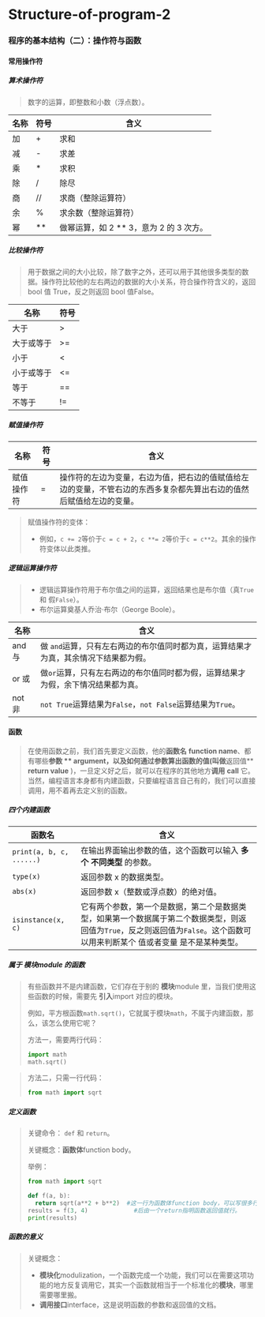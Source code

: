 # Structure-of-program-2

### 程序的基本结构（二）：操作符与函数

#### 常用操作符

##### 算术操作符

> 数字的运算，即整数和小数（浮点数）。

| 名称 | 符号 | 含义                                    |
| ---- | ---- | --------------------------------------- |
| 加   | +    | 求和                                    |
| 减   | -    | 求差                                    |
| 乘   | *    | 求积                                    |
| 除   | /    | 除尽                                    |
| 商   | //   | 求商（整除运算符）                      |
| 余   | %    | 求余数（整除运算符）                    |
| 幂   | **   | 做幂运算，如 2 ** 3，意为 2 的 3 次方。 |



##### 比较操作符

> 用于数据之间的大小比较，除了数字之外，还可以用于其他很多类型的数据。操作符比较他的左右两边的数据的大小关系，符合操作符含义的，返回 bool 值 True，反之则返回 bool 值False。

| 名称       | 符号 |
| ---------- | ---- |
| 大于       | >    |
| 大于或等于 | >=   |
| 小于       | <    |
| 小于或等于 | <=   |
| 等于       | ==   |
| 不等于     | !=   |



##### 赋值操作符

| 名称       | 符号 | 含义                                                         |
| ---------- | ---- | ------------------------------------------------------------ |
| 赋值操作符 | =    | 操作符的左边为变量，右边为值，把右边的值赋值给左边的变量，不管右边的东西多复杂都先算出右边的值然后赋值给左边的变量。 |

> 赋值操作符的变体：
>
> * 例如，`c += 2`等价于`c = c + 2`，`c **= 2`等价于`c = c**2`。其余的操作符变体以此类推。



##### 逻辑运算操作符

> * 逻辑运算操作符用于布尔值之间的运算，返回结果也是布尔值（真`True` 和 假`False`）。
> * 布尔运算奠基人乔治·布尔（George Boole）。

| 名称   | 含义                                                         |
| ------ | ------------------------------------------------------------ |
| and 与 | 做 `and`运算，只有左右两边的布尔值同时都为真，运算结果才为真，其余情况下结果都为假。 |
| or 或  | 做`or`运算，只有左右两边的布尔值同时都为假，运算结果才为假，余下情况结果都为真。 |
| not 非 | `not True`运算结果为`False`，`not False`运算结果为`True`。   |



#### 函数

> 在使用函数之前，我们首先要定义函数，他的**函数名** **function name**、都有哪些**参数 ** **argument**，以及如何通过参数算出函数的值(叫做**返回值** **return value** )，一旦定义好之后，就可以在程序的其他地方**调用** **call** 它。当然，编程语言本身都有内建函数，只要编程语言自己有的，我们可以直接调用，用不着再去定义别的函数。



##### 四个内建函数

| 函数名                   | 含义                                                         |
| ------------------------ | ------------------------------------------------------------ |
| `print(a, b, c, ......)` | 在输出界面输出参数的值，这个函数可以输入 **多个** **不同类型** 的参数。 |
| `type(x)`                | 返回参数 x 的数据类型。                                      |
| `abs(x)`                 | 返回参数 x（整数或浮点数）的绝对值。                         |
| `isinstance(x, c)`       | 它有两个参数，第一个是数据，第二个是数据类型，如果第一个数据属于第二个数据类型，则返回值为`True`，反之则返回值为`False`。这个函数可以用来判断某个 值或者变量 是不是某种类型。 |



##### 属于 模块module 的函数

>  有些函数并不是内建函数，它们存在于别的 **模块**module 里，当我们使用这些函数的时候，需要先 **引入**import 对应的模块。
>
> 例如，平方根函数`math.sqrt()`，它就属于模块`math`，不属于内建函数，那么，该怎么使用它呢？
>
> 方法一，需要两行代码：
>
> ```py
> import math
> math.sqrt()
> ```

> 方法二，只需一行代码：
>
> ```py
> from math import sqrt
> ```



##### 定义函数

> 关键命令： `def` 和 `return`。
>
> 关键概念：**函数体**function body。
>
> 举例：
>
> ```py
> from math import sqrt
> 
> def f(a, b):
> 	return sqrt(a**2 + b**2)  #这一行为函数体function body，可以写很多行，只要最
> results = f(3, 4)             #后由一个return指明函数返回值就行。
> print(results)
> ```



##### 函数的意义

> 关键概念：
>
> * **模块化**modulization，一个函数完成一个功能，我们可以在需要这项功能的地方反复调用它，其实一个函数就相当于一个标准化的**模块**，哪里需要哪里搬。
> * **调用接口**interface，这是说明函数的参数和返回值的文档。